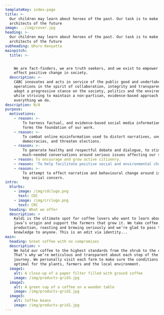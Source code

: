 ```yaml
---
templateKey: index-page
title: >-
  Our children may learn about heroes of the past. Our task is to make ourselves
  architects of the future
image: ../img/cover.jpg
heading: >-
  Our children may learn about heroes of the past. Our task is to make ourselves
  architects of the future
subheading: Uhuru Kenyatta
mainpitch:
  title: >-


    We are fact-finders, we are truth seekers, and we exist to empower people to
    effect positive change in society.
  description: >-
    CABC innovates and acts in service of the public good and undertakes all its
    operations in the spirit of collaboration, integrity and transparency. We
    adopt a progressive stance on the society, politics and the environment,
    while striving to maintain a non-partisan, evidence-based approach in
    everything we do.
description: N/A
purpose:
  motivations:
    - reason: >-
        To harness factual, and evidence-based social media information that
        forms the foundation of our work. 
    - reason: >-
        To combat online misinformation used to distort narratives, undermine
        democracies, and threaten elections.  
    - reason: >-
        To generate healthy and respectful debate and dialogue, to stimulate
        much-needed conversations around serious issues affecting our society.
    - reason: To encourage and grow active citizenry.
    - reason: 'To help facilitate positive social and environmental change. '
    - reason: >-
        To attempt to effect narrative and behavioural change around issues of
        key social concern. 
intro:
  blurbs:
    - image: /img/cdclogo.png
      text: CDC
    - image: /img/crclogo.png
      text: CRC
  heading: What we offer
  description: >
    Kaldi is the ultimate spot for coffee lovers who want to learn about their
    java’s origin and support the farmers that grew it. We take coffee
    production, roasting and brewing seriously and we’re glad to pass that
    knowledge to anyone. This is an edit via identity...
main:
  heading: Great coffee with no compromises
  description: >
    We hold our coffee to the highest standards from the shrub to the cup.
    That’s why we’re meticulous and transparent about each step of the coffee’s
    journey. We personally visit each farm to make sure the conditions are
    optimal for the plants, farmers and the local environment.
  image1:
    alt: A close-up of a paper filter filled with ground coffee
    image: /img/products-grid3.jpg
  image2:
    alt: A green cup of a coffee on a wooden table
    image: /img/products-grid2.jpg
  image3:
    alt: Coffee beans
    image: /img/products-grid1.jpg
---
```

